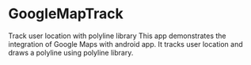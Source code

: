 # GoogleMapTrack
Track user location with polyline library
This app demonstrates the integration of Google Maps with android app.
It tracks user location and draws a polyline using polyline library.
